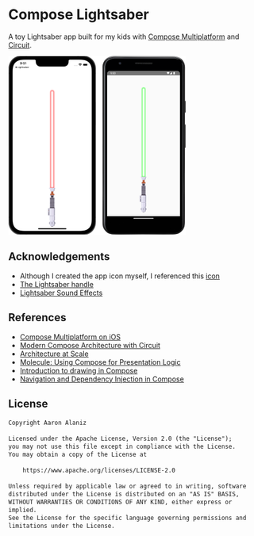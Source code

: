# Compose Lightsaber

A toy Lightsaber app built for my kids with [Compose Multiplatform](https://github.com/JetBrains/compose-multiplatform) 
and [Circuit](https://slackhq.github.io/circuit/).

![](assets/mobile-screenshot.png)

## Acknowledgements

* Although I created the app icon myself, I referenced this [icon](https://www.flaticon.com/free-icon/lightsaber_2034751?related_id=2034798&origin=search)
* [The Lightsaber handle](https://www.vecteezy.com/vector-art/21470944-lightsaber-flat-illustration-clean-icon-design-element-on-isolated-white-background)
* [Lightsaber Sound Effects](https://www.youtube.com/watch?v=lnc0K4YyMVo)

## References 

* [Compose Multiplatform on iOS](https://www.youtube.com/watch?v=FWVi4aV36d8&list=PLlFc5cFwUnmwcJ7ZXyMmS70A9QFyUu1HI&index=2)
* [Modern Compose Architecture with Circuit](https://www.youtube.com/watch?v=ZIr_uuN8FEw&list=PLlFc5cFwUnmwcJ7ZXyMmS70A9QFyUu1HI&index=10)
* [Architecture at Scale](https://www.droidcon.com/2022/09/29/architecture-at-scale/)
* [Molecule: Using Compose for Presentation Logic](https://www.youtube.com/watch?v=q9p4ewk-9E4)
* [Introduction to drawing in Compose](https://www.youtube.com/watch?v=1yiuxWK74vI)
* [Navigation and Dependency Injection in Compose](https://www.droidcon.com/2022/09/29/navigation-and-dependency-injection-in-compose/)

## License

```
Copyright Aaron Alaniz 

Licensed under the Apache License, Version 2.0 (the "License");
you may not use this file except in compliance with the License.
You may obtain a copy of the License at

    https://www.apache.org/licenses/LICENSE-2.0

Unless required by applicable law or agreed to in writing, software
distributed under the License is distributed on an "AS IS" BASIS,
WITHOUT WARRANTIES OR CONDITIONS OF ANY KIND, either express or implied.
See the License for the specific language governing permissions and
limitations under the License.
```
